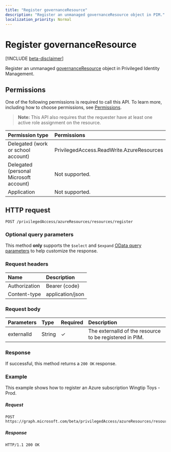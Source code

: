 ```yaml
---
title: "Register governanceResource"
description: "Register an unmanaged governanceResource object in PIM."
localization_priority: Normal
---
```


# Register governanceResource

[!INCLUDE [beta-disclaimer](../../includes/beta-disclaimer.md)]

Register an unmanaged [governanceResource](../resources/governanceresource.md) object in Privileged Identity Management.

## Permissions
One of the following permissions is required to call this API. To learn more, including how to choose permissions, see [Permissions](/graph/permissions-reference).

>**Note:** This API also requires that the requester have at least one active role assignment on the resource.

|Permission type      | Permissions              |
|:--------------------|:---------------------------------------------------------|
|Delegated (work or school account) | PrivilegedAccess.ReadWrite.AzureResources  |
|Delegated (personal Microsoft account) | Not supported.    |
|Application | Not supported. |

## HTTP request
<!-- { "blockType": "ignored" } -->
```http
POST /privilegedAccess/azureResources/resources/register
```

### Optional query parameters
This method **only** supports the `$select` and `$expand` [OData query parameters](/graph/query-parameters) to help customize the response.

### Request headers
| Name      |Description|
|:----------|:----------|
| Authorization  | Bearer {code}|
| Content-type  | application/json|

### Request body

|Parameters	     |Type	               |Required |Description|
|:-------------|:----------------------|:--------|:----------|
|externalId    |String                 |✓        |The externalId of the resource to be registered in PIM.|

### Response
If successful, this method returns a `200 OK` response.

### Example
This example shows how to register an Azure subscription Wingtip Toys - Prod.
<!-- {
  "blockType": "request",
  "name": "get_governanceresource"
}-->
##### Request
```http
POST https://graph.microsoft.com/beta/privilegedAccess/azureResources/resources/register
```
##### Response
<!-- {
  "blockType": "response",
  "truncated": false,
  "@odata.type": "microsoft.graph.governanceResource"
} -->
```http
HTTP/1.1 200 OK
```

<!-- uuid: 8fcb5dbc-d5aa-4681-8e31-b001d5168d79
2015-10-25 14:57:30 UTC -->
<!--
{
  "type": "#page.annotation",
  "description": "Register governanceResource",
  "keywords": "",
  "section": "documentation",
  "tocPath": "",
  "suppressions": []
}
-->
